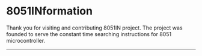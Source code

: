 8051INformation
===================


Thank you for visiting and contributing 8051IN project. The project was founded to serve the constant time searching instructions for 8051 microcontroller.

----------

